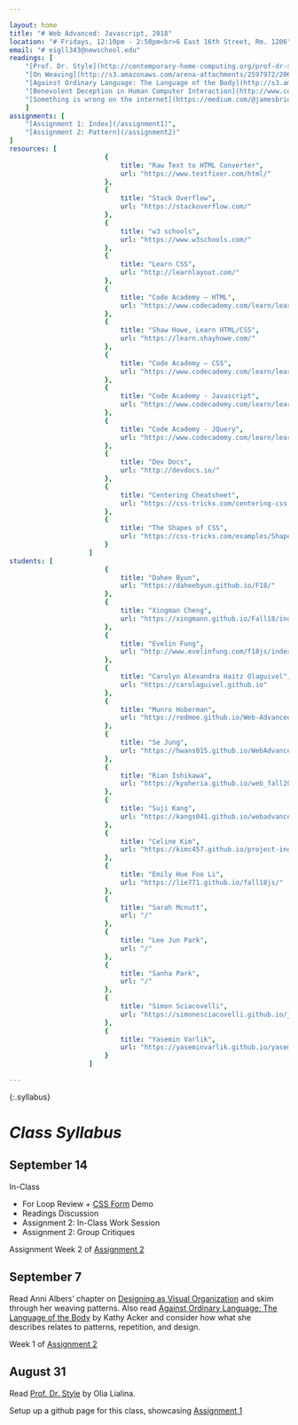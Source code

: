 ```yaml
---

layout: home
title: "# Web Advanced: Javascript, 2018"
location: "# Fridays, 12:10pm - 2:50pm<br>6 East 16th Street, Rm. 1206"
email: "# eigll343@newschool.edu"
readings: [
	"[Prof. Dr. Style](http://contemporary-home-computing.org/prof-dr-style/) by Olia Lialina", 
	"[On Weaving](http://s3.amazonaws.com/arena-attachments/2597972/2065c555bbd04503da9df3d3ec5052dc.pdf?1535137003) by Anni Albers", 
	"[Against Ordinary Language: The Language of the Body](http://s3.amazonaws.com/arena-attachments/2598476/32ee9b74216346c153e4600a745e0586.pdf?1535145818) by Kathy Acker", 
	"[Benevolent Deception in Human Computer Interaction](http://www.cond.org/deception.pdf) by Eytan Adar, Desney S. Tan, and Jaime Teevan", 
	"[Something is wrong on the internet](https://medium.com/@jamesbridle/something-is-wrong-on-the-internet-c39c471271d2) by James Bridle" 
	]
assignments: [
	"[Assignment 1: Index](/assignment1)",
	"[Assignment 2: Pattern](/assignment2)"
]
resources: [
						{
							title: "Raw Text to HTML Converter",
							url: "https://www.textfixer.com/html/"
						},
						{
							title: "Stack Overflow",
							url: "https://stackoverflow.com/"
						},
						{
							title: "w3 schools",
							url: "https://www.w3schools.com/"
						},
						{
							title: "Learn CSS",
							url: "http://learnlayout.com/"
						},
						{
							title: "Code Academy — HTML",
							url: "https://www.codecademy.com/learn/learn-html"
						},
						{
							title: "Shaw Howe, Learn HTML/CSS",
							url: "https://learn.shayhowe.com/"
						},
						{
							title: "Code Academy – CSS",
							url: "https://www.codecademy.com/learn/learn-css"
						},
						{
							title: "Code Academy - Javascript",
							url: "https://www.codecademy.com/learn/learn-javascript"
						},
						{
							title: "Code Academy - JQuery",
							url: "https://www.codecademy.com/learn/learn-jquery"
						},
						{
							title: "Dev Docs",
							url: "http://devdocs.io/"
						},
						{
							title: "Centering Cheatsheet",
							url: "https://css-tricks.com/centering-css-complete-guide/"
						},
						{
							title: "The Shapes of CSS",
							url: "https://css-tricks.com/examples/ShapesOfCSS/"
						}
					]
students: [
						{
							title: "Dahee Byun",
							url: "https://daheebyun.github.io/F18/"
						},
						{
							title: "Xingman Cheng",
							url: "https://xingmann.github.io/Fall18/index.html"
						},
						{
							title: "Evelin Fung",
							url: "http://www.evelinfung.com/f18js/index.html"
						},
						{
							title: "Carolyn Alexandra Haitz Olaguivel",
							url: "https://carolaguivel.github.io"
						},
						{
							title: "Munro Hoberman",
							url: "https://redmoe.github.io/Web-Advanced-Javascript-Fall-2018/"
						},
						{
							title: "Se Jung",
							url: "https://hwans015.github.io/WebAdvanced/"
						},
						{
							title: "Rian Ishikawa",
							url: "https://kyoheria.github.io/web_fall2018/"
						},
						{
							title: "Suji Kang",
							url: "https://kangs041.github.io/webadvanced/"
						},
						{
							title: "Celine Kim",
							url: "https://kimc457.github.io/project-index/"
						},
						{
							title: "Emily Hue Foo Li",
							url: "https://lie771.github.io/fall18js/"
						},
						{
							title: "Sarah Mcnutt",
							url: "/"
						},
						{
							title: "Lee Jun Park",
							url: "/"
						},
						{
							title: "Sanha Park",
							url: "/"
						},
						{
							title: "Simon Sciacovelli",
							url: "https://simonesciacovelli.github.io/javascriptadvanced/dex.html"
						},
						{
							title: "Yasemin Varlik",
							url: "https://yaseminvarlik.github.io/yaseminjavascript/"
						}
					]

---
```


{:.syllabus}
# *Class Syllabus*

## September 14

In-Class
- For Loop Review + [CSS Form](example) Demo
- Readings Discussion
- Assignment 2: In-Class Work Session
- Assignment 2: Group Critiques

Assignment
Week 2 of [Assignment 2](assignment2)

## September 7

Read Anni Albers’ chapter on [Designing as Visual Organization](http://s3.amazonaws.com/arena-attachments/2597972/2065c555bbd04503da9df3d3ec5052dc.pdf?1535137003) and skim through her weaving patterns. Also read [Against Ordinary Language: The Language of the Body](http://s3.amazonaws.com/arena-attachments/2598476/32ee9b74216346c153e4600a745e0586.pdf?1535145818) by Kathy Acker and consider how what she describes relates to patterns, repetition, and design. 

Week 1 of [Assignment 2](assignment2)




## August 31

Read [Prof. Dr. Style](http://contemporary-home-computing.org/prof-dr-style/) by Olia Lialina. 

Setup up a github page for this class, showcasing [Assignment 1](assignment1)
